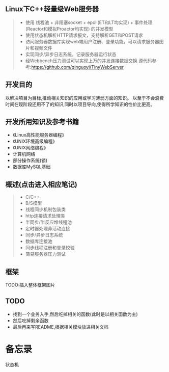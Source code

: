 ## Linux下C++轻量级Web服务器 
> + 使用 线程池 + 非阻塞socket + epoll(ET和LT均实现) + 事件处理(Reactor和模拟Proactor均实现) 的并发模型
> + 使用状态机解析HTTP请求报文，支持解析GET和POST请求
> + 访问服务器数据库实现web端用户注册、登录功能，可以请求服务器图片和视频文件
> + 实现同步/异步日志系统，记录服务器运行状态
> + 经Webbench压力测试可以实现上万的并发连接数据交换
源代码参考:https://github.com/qinguoyi/TinyWebServer


## 开发目的
以解决项目为目标,推动相关知识的应用或学习薄弱方面的知识。
以至于不会浪费时间在现阶段还用不了的知识,同时以项目导向,使得所学知识的性价比更高。
## 开发所用知识及参考书籍 
+ 《Linux高性能服务器编程》
+ 《UNIX环境高级编程》
+ 《UNIX网络编程》
+ 计算机网络
+ 部分操作系统(锁)
+ 数据库MySQL基础

## 概述(点击进入相应笔记)
> * C/C++
> * B/S模型
> * 线程同步机制包装类
> * http连接请求处理类
> * 半同步/半反应堆线程池
> * 定时器处理非活动连接
> * 同步/异步日志系统 
> * 数据库连接池
> * 同步线程注册和登录校验 
> * 简易服务器压力测试

## 框架
TODO:插入整体框架图片

## TODO
+ 找到一个业务入手,然后吃掉相关的函数(此时是以相关函数为主)
+ 然后吃掉剩余函数
+ 最后再来写README,根据相关模块放进相关文档

# 备忘录
状态机



